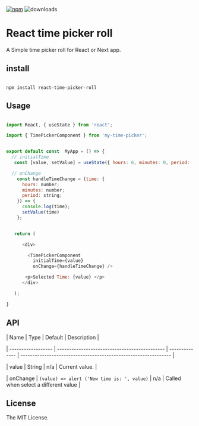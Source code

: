 [![npm](https://img.shields.io/npm/v/react-time-picker-roll)](https://www.npmjs.com/package/react-time-picker-roll) ![downloads](https://img.shields.io/npm/dt/react-time-picker-roll?color=blue&logo=npm&logoColor=blue)

# React time picker roll

A Simple time picker roll for React or Next app.

## install

```

npm install react-time-picker-roll

```

## Usage

```js

import React, { useState } from 'react';

import { TimePickerComponent } from 'my-time-picker';


export default const  MyApp = () => {
  // initialTime
   const [value, setValue] = useState({ hours: 6, minutes: 0, period: 'AM' });

  // onChange
    const handleTimeChange = (time: {
      hours: number;
      minutes: number;
      period: string;
    }) => {
      console.log(time);
      setValue(time)
    };


   return (

      <div>

        <TimePickerComponent
          initialTime={value}
          onChange={handleTimeChange} />

       <p>Selected Time: {value} </p>
      </div>

   );

}

```

## API

| Name | Type | Default | Description |

| ------------------ | --------------------------------------------- | -------------- | --------------------------------------------------------------- |

| value | String | n/a | Current value. |

| onChange | `(value) => alert ('New time is: ', value)` | n/a | Called when select a different value |

## License

The MIT License.
